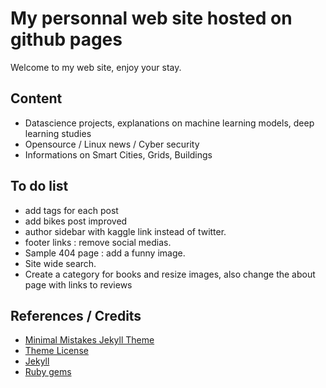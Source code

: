 
# My personnal web site hosted on github pages
Welcome to my web site, enjoy your stay.

## Content
* Datascience projects, explanations on machine learning models, deep learning studies
* Opensource / Linux news / Cyber security
* Informations on Smart Cities, Grids, Buildings

## To do list
- add tags for each post
- add bikes post improved
- author sidebar with kaggle link instead of twitter.
- footer links : remove social medias.
- Sample 404 page : add a funny image.
- Site wide search.
- Create a category for books and resize images, also change the about page with links to reviews


## References / Credits
* [Minimal Mistakes Jekyll Theme](https://mmistakes.github.io/minimal-mistakes/)
* [Theme License](https://raw.githubusercontent.com/mmistakes/minimal-mistakes/master/LICENSE.txt)
* [Jekyll](https://jekyllrb.com/)
* [Ruby gems](https://rubygems.org/gems/minimal-mistakes-jekyll)

